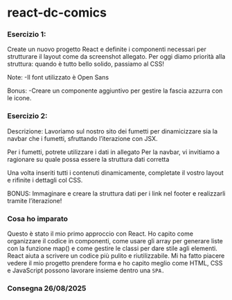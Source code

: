 react-dc-comics
===

### Esercizio 1:
Create un nuovo progetto React e definite i componenti necessari per strutturare il layout come da screenshot allegato.
Per oggi diamo priorità alla struttura: quando è tutto bello solido, passiamo al CSS!

Note:
-Il font utilizzato è Open Sans

Bonus: 
-Creare un componente aggiuntivo per gestire la fascia azzurra con le icone.
### Esercizio 2: 
Descrizione:
Lavoriamo sul nostro sito dei fumetti per dinamicizzare sia la navbar che i fumetti, sfruttando l’iterazione con JSX. 

Per i fumetti, potrete utilizzare i dati in allegato
Per la navbar, vi invitiamo  a ragionare su quale possa essere la struttura dati corretta

Una volta inseriti tutti i contenuti dinamicamente, completate il vostro layout e rifinite i dettagli col CSS.

BONUS:
Immaginare e creare la struttura dati per i link nel footer e realizzarli tramite l’iterazione!

### Cosa ho imparato 

Questo è stato il mio primo approccio con React. Ho capito come organizzare il codice in componenti, come usare gli array per generare liste con la funzione map() e come gestire le classi per dare stile agli elementi. React aiuta a scrivere un codice più pulito e riutilizzabile. Mi ha fatto piacere vedere il mio progetto prendere forma e ho capito meglio come HTML, CSS e JavaScript possono lavorare insieme dentro una <code>SPA.</code>

### Consegna 26/08/2025
